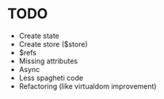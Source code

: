 # TODO

- Create state
- Create store ($store)
- $refs
- Missing attributes
- Async
- Less spagheti code
- Refactoring (like virtualdom improvement)
